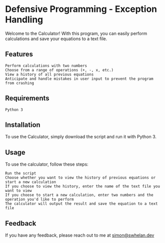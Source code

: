 # Defensive Programming - Exception Handling

Welcome to the Calculator! With this program, you can easily perform calculations and save your equations to a text file.

## Features

    Perform calculations with two numbers
    Choose from a range of operations (+, -, x, etc.)
    View a history of all previous equations
    Anticipate and handle mistakes in user input to prevent the program from crashing

## Requirements

    Python 3

## Installation

To use the Calculator, simply download the script and run it with Python 3.

## Usage

To use the calculator, follow these steps:

    Run the script
    Choose whether you want to view the history of previous equations or start a new calculation
    If you choose to view the history, enter the name of the text file you want to view
    If you choose to start a new calculation, enter two numbers and the operation you'd like to perform
    The calculator will output the result and save the equation to a text file

## Feedback

If you have any feedback, please reach out to me at simon@swhelan.dev
